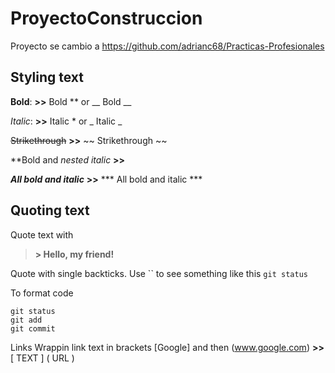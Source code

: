 # ProyectoConstruccion
Proyecto se cambio a https://github.com/adrianc68/Practicas-Profesionales



## Styling text

**Bold**: **>>** Bold  ** or __ Bold __

*Italic*: **>>** Italic * or _ Italic _

~~Strikethrough~~ **>>** 	~~ Strikethrough 	~~

**Bold and _nested italic_ **>>**

***All bold and italic*** **>>** *** All bold and italic ***

## Quoting text

Quote text with
> **> Hello, my friend!**

Quote with single backticks.
Use `` to see something like this `git status` 

To format code
```
git status
git add
git commit
```
Links
Wrappin link text in brackets [Google] and then (www.google.com) **>>** [ TEXT ] ( URL )  

